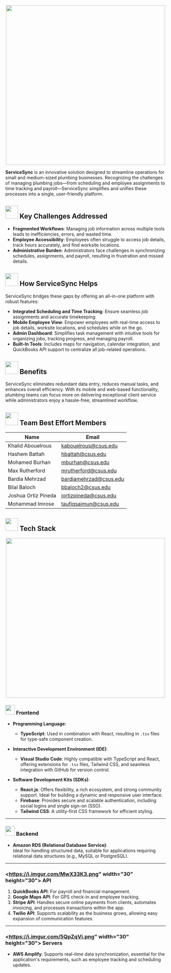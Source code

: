 <div align="center">
  <img src="https://i.imgur.com/58qUXV3.png" width="500">
</div>
 
**ServiceSync** is an innovative solution designed to streamline operations for small and medium-sized plumbing businesses. Recognizing the challenges of managing plumbing jobs—from scheduling and employee assignments to time tracking and payroll—ServiceSync simplifies and unifies these processes into a single, user-friendly platform.  

## <img src="https://i.imgur.com/lpOEMLo.png" width="40" height="40"> Key Challenges Addressed  
- **Fragmented Workflows**: Managing job information across multiple tools leads to inefficiencies, errors, and wasted time.  
- **Employee Accessibility**: Employees often struggle to access job details, track hours accurately, and find worksite locations.  
- **Administrative Burden**: Administrators face challenges in synchronizing schedules, assignments, and payroll, resulting in frustration and missed details.  

## <img src="https://i.imgur.com/Td36qPn.png" width="40" height="40"> How ServiceSync Helps  
ServiceSync bridges these gaps by offering an all-in-one platform with robust features:  
- **Integrated Scheduling and Time Tracking**: Ensure seamless job assignments and accurate timekeeping.  
- **Mobile Employee View**: Empower employees with real-time access to job details, worksite locations, and schedules while on the go.  
- **Admin Dashboard**: Simplifies task management with intuitive tools for organizing jobs, tracking progress, and managing payroll.  
- **Built-In Tools**: Includes maps for navigation, calendar integration, and QuickBooks API support to centralize all job-related operations.  

## <img src="https://i.imgur.com/M0yE4wR.png" width="40" height="40"> Benefits  
ServiceSync eliminates redundant data entry, reduces manual tasks, and enhances overall efficiency. With its mobile and web-based functionality, plumbing teams can focus more on delivering exceptional client service while administrators enjoy a hassle-free, streamlined workflow.  

## <img src="https://i.imgur.com/oOqbd1A.png" width="40" height="40"> Team Best Effort Members  
<p align="center">

| Name                | Email                     |
|---------------------|---------------------------|
| Khalid Abouelrous   | kabouelrous@csus.edu      |
| Hashem Battah       | hbattah@csus.edu          |
| Mohamed Burhan      | mburhan@csus.edu          |
| Max Rutherford      | mrutherford@csus.edu      |
| Bardia Mehrzad      | bardiamehrzad@csus.edu    |
| Bilal Baloch        | bbaloch2@csus.edu         |
| Joshua Ortiz Pineda | jortizpineda@csus.edu     |
| Mohammad Imrose     | taufiqsaimun@csus.edu     |

</p>

## <img src="https://i.imgur.com/osRgn8I.png" width="40" height="40"> Tech Stack
<div align="center">
  <img src="https://i.imgur.com/b7qkiit.png" width="500">
</div>

### <img src="https://i.imgur.com/8k3qpxt.png" width="30" height="30"> Frontend
- **Programming Language**:  
  - **TypeScript**: Used in combination with React, resulting in `.tsx` files for type-safe component creation.  

- **Interactive Development Environment (IDE)**:  
  - **Visual Studio Code**: Highly compatible with TypeScript and React, offering extensions for `.tsx` files, Tailwind CSS, and seamless integration with GitHub for version control.  

- **Software Development Kits (SDKs)**:  
  - **React.js**: Offers flexibility, a rich ecosystem, and strong community support. Ideal for building a dynamic and responsive user interface.  
  - **Firebase**: Provides secure and scalable authentication, including social logins and single sign-on (SSO).  
  - **Tailwind CSS**: A utility-first CSS framework for efficient styling.  

---

### <img src="https://i.imgur.com/ZNHLJEh.png" width="30" height="30"> Backend
- **Amazon RDS (Relational Database Service)**:  
  Ideal for handling structured data, suitable for applications requiring relational data structures (e.g., MySQL or PostgreSQL).  

---

### <https://i.imgur.com/MwX33K3.png" width="30" height="30"> API
1. **QuickBooks API**: For payroll and financial management.  
2. **Google Maps API**: For GPS check-in and employee tracking.  
3. **Stripe API**: Handles secure online payments from clients, automates invoicing, and processes transactions within the app.  
4. **Twilio API**: Supports scalability as the business grows, allowing easy expansion of communication features.  

---

### <https://i.imgur.com/5QpZqVi.png" width="30" height="30"> Servers
- **AWS Amplify**: Supports real-time data synchronization, essential for the application's requirements, such as employee tracking and scheduling updates.  

